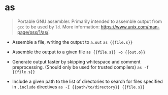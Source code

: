 # as
> Portable GNU assembler.
> Primarily intended to assemble output from `gcc` to be used by `ld`.
> More information: <https://www.unix.com/man-page/osx/1/as/>.

- Assemble a file, writing the output to `a.out`
`as {{file.s}}`

- Assemble the output to a given file
`as {{file.s}} -o {{out.o}}`

- Generate output faster by skipping whitespace and comment preprocessing. (Should only be used for trusted compilers)
`as -f {{file.s}}`

- Include a given path to the list of directories to search for files specified in `.include` directives
`as -I {{path/to/directory}} {{file.s}}`
